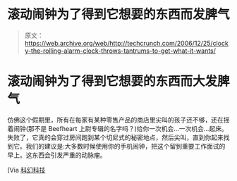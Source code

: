 # 滚动闹钟为了得到它想要的东西而发脾气

> 原文：<https://web.archive.org/web/http://techcrunch.com/2006/12/25/clocky-the-rolling-alarm-clock-throws-tantrums-to-get-what-it-wants/>

# 滚动闹钟为了得到它想要的东西而大发脾气

仿佛这个假期里，所有在每家有某种零售产品的商店里尖叫的孩子还不够，还在摇着闹钟(那不是 Beefheart 上尉专辑的名字吗？)给你一次机会…一次机会…起床。失败了，它真的会穿过房间跑到某个切尼式的秘密地点，然后尖叫，直到你起来找到它。我们的建议是:大多数时候使用你的手机闹钟，把这个留到重要工作面试的早上。这东西会引发严重的动脉瘤。

[Via [科幻科技](https://web.archive.org/web/20211205085927/http://blog.scifi.com/tech/archives/2006/12/24/clocky_the_hidi.html)